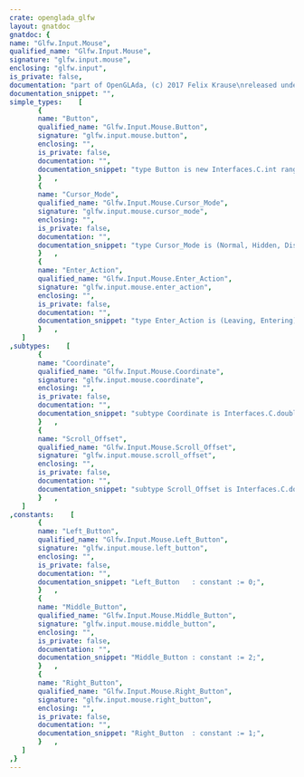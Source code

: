 ```yaml
---
crate: openglada_glfw
layout: gnatdoc
gnatdoc: {
name: "Glfw.Input.Mouse",
qualified_name: "Glfw.Input.Mouse",
signature: "glfw.input.mouse",
enclosing: "glfw.input",
is_private: false,
documentation: "part of OpenGLAda, (c) 2017 Felix Krause\nreleased under the terms of the MIT license, see the file \"COPYING\"",
documentation_snippet: "",
simple_types:    [
       {
       name: "Button",
       qualified_name: "Glfw.Input.Mouse.Button",
       signature: "glfw.input.mouse.button",
       enclosing: "",
       is_private: false,
       documentation: "",
       documentation_snippet: "type Button is new Interfaces.C.int range 0 .. 7;",
       }   ,
       {
       name: "Cursor_Mode",
       qualified_name: "Glfw.Input.Mouse.Cursor_Mode",
       signature: "glfw.input.mouse.cursor_mode",
       enclosing: "",
       is_private: false,
       documentation: "",
       documentation_snippet: "type Cursor_Mode is (Normal, Hidden, Disabled);",
       }   ,
       {
       name: "Enter_Action",
       qualified_name: "Glfw.Input.Mouse.Enter_Action",
       signature: "glfw.input.mouse.enter_action",
       enclosing: "",
       is_private: false,
       documentation: "",
       documentation_snippet: "type Enter_Action is (Leaving, Entering);",
       }   ,
   ]
,subtypes:    [
       {
       name: "Coordinate",
       qualified_name: "Glfw.Input.Mouse.Coordinate",
       signature: "glfw.input.mouse.coordinate",
       enclosing: "",
       is_private: false,
       documentation: "",
       documentation_snippet: "subtype Coordinate is Interfaces.C.double;",
       }   ,
       {
       name: "Scroll_Offset",
       qualified_name: "Glfw.Input.Mouse.Scroll_Offset",
       signature: "glfw.input.mouse.scroll_offset",
       enclosing: "",
       is_private: false,
       documentation: "",
       documentation_snippet: "subtype Scroll_Offset is Interfaces.C.double;",
       }   ,
   ]
,constants:    [
       {
       name: "Left_Button",
       qualified_name: "Glfw.Input.Mouse.Left_Button",
       signature: "glfw.input.mouse.left_button",
       enclosing: "",
       is_private: false,
       documentation: "",
       documentation_snippet: "Left_Button   : constant := 0;",
       }   ,
       {
       name: "Middle_Button",
       qualified_name: "Glfw.Input.Mouse.Middle_Button",
       signature: "glfw.input.mouse.middle_button",
       enclosing: "",
       is_private: false,
       documentation: "",
       documentation_snippet: "Middle_Button : constant := 2;",
       }   ,
       {
       name: "Right_Button",
       qualified_name: "Glfw.Input.Mouse.Right_Button",
       signature: "glfw.input.mouse.right_button",
       enclosing: "",
       is_private: false,
       documentation: "",
       documentation_snippet: "Right_Button  : constant := 1;",
       }   ,
   ]
,}
---
```

